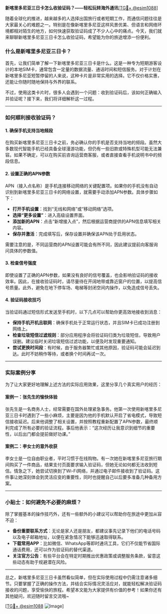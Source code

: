 **新喀里多尼亚三日卡怎么收验证码？——轻松玩转海外通讯**[[TG💪+ @esim1088](https://t.me/s/esim1088)]

随着全球化的推进，越来越多的人选择出国旅行或者短期工作，而通信问题往往是大家最关心的难题之一。特别是在像新喀里多尼亚这样风景优美、但语言和网络环境都相对陌生的地方，如何快速获取验证码成了不少人心中的痛点。今天，我们就来聊聊新喀里多尼亚三日卡怎么收验证码，希望能为你的旅途增添一份便利。

### 什么是新喀里多尼亚三日卡？

首先，让我们简单了解一下新喀里多尼亚三日卡是什么。这是一种专为短期游客设计的本地SIM卡，通常包含一定量的数据流量、通话时间和短信服务。对于计划在新喀里多尼亚短暂停留的人来说，这种卡片是非常实用的选择。它不仅价格实惠，还能让你随时随地保持与外界的联系。

不过，使用这类卡片时，很多人会遇到一个问题：收到验证码后，该如何正确输入并验证呢？接下来，我们将详细解析这一过程。

---

### 如何顺利接收验证码？

#### 1. 确保手机支持当地频段

在购买新喀里多尼亚三日卡之前，务必确认你的手机是否支持当地的频段。虽然大多数现代智能手机已经具备全球漫游功能，但仍有一些旧款或特殊机型可能无法兼容。如果不确定，可以在购买前咨询运营商客服，或者直接查看手机说明书中的频段信息。

#### 2. 设置正确的APN参数

APN（接入点名称）是手机连接移动网络的关键配置项。如果你的手机没有自动识别到新喀里多尼亚三日卡的网络设置，就需要手动添加APN参数。具体步骤如下：

- **打开手机设置**：找到“无线和网络”或“移动网络”选项。
- **选择“更多设置”**：进入高级设置界面。
- **添加新的APN**：点击“新增接入点”，然后根据运营商提供的APN信息填写相关内容。
- **保存并激活**：完成填写后，保存设置并确保该APN处于启用状态。

需要注意的是，不同运营商的APN设置可能会有所不同，因此建议提前向客服询问具体的参数值。

#### 3. 检查信号强度

即使设置了正确的APN参数，如果没有良好的信号覆盖，也会影响验证码的接收效率。因此，在接收验证码时，请尽量待在开阔地带或靠近窗户的位置，以提高信号质量。此外，避免在地下停车场、电梯等封闭空间内操作，以免造成信号丢失。

#### 4. 验证码接收技巧

当验证码通过短信形式发送至手机时，以下几点可以帮助你更高效地接收到消息：

- **保持手机开机且联网**：确保手机处于正常运行状态，并且SIM卡已成功注册到网络上。
- **检查垃圾短信过滤规则**：部分应用程序会将验证码归类为垃圾短信，导致用户误删。建议临时关闭垃圾短信过滤功能，以便及时发现重要通知。
- **尝试更换时间段**：有时候，由于服务器繁忙或其他原因，验证码可能会延迟到达。此时不妨稍作等待，或者换个时间再试一次。

---

### 实际案例分享

为了让大家更好地理解上述方法的实际应用效果，这里分享几个真实用户的经历：

#### 案例一：张先生的愉快体验

张先生是一名商务人士，经常需要在国外处理紧急事务。他第一次使用新喀里多尼亚三日卡时遇到了一些小麻烦，主要是因为他的手机默认开启了省电模式，导致短信接收延迟。后来他调整了相关设置，并按照教程重新配置了APN参数，最终顺利完成了所有必要的验证流程。事后他表示：“这次经历让我意识到细节的重要性，以后出门都会提前做好功课。”

#### 案例二：李女士的意外收获

李女士是一位自由职业者，平时习惯于在线购物。有一次她在新喀里多尼亚旅行期间购买了一件商品，结果支付页面要求输入验证码，但她无论如何都无法收到短信。情急之下，她尝试切换到了Wi-Fi网络，并通过电子邮件接收到了验证码。这件事让她深刻体会到灵活应变的重要性，同时也提醒自己以后要多准备几种备用方案。

---

### 小贴士：如何避免不必要的麻烦？

除了掌握基本的操作技巧外，还有一些额外的小建议可以帮助你在旅途中更加从容不迫：

- **备份重要联系方式**：无论是家人还是朋友，都建议事先记录下他们的电话号码以及电子邮箱地址，以便在紧急情况下能够迅速取得联系。
- **下载常用APP**：比如微信、WhatsApp等即时通讯工具，它们不仅能节省国际通话费用，还可以作为验证码的替代渠道。
- **关注官方公告**：有些平台会在特定时期推出优惠政策或调整服务条款，留意这些动态有助于规避潜在风险。

---

总之，新喀里多尼亚三日卡虽然看似简单，但在实际使用过程中仍需注意诸多细节。只要掌握了正确的操作方法，并结合实际情况灵活应对，就能轻松解决验证码接收的问题，享受愉快的旅程。希望本文能为大家提供有价值的参考！如果你还有其他疑问，欢迎随时留言交流哦~

[[TG💪+ @esim1088](https://t.me/s/esim1088) ![Image](https://i.postimg.cc/4NQfJmqS/Snipaste-2025-05-13-00-14-12.png)]